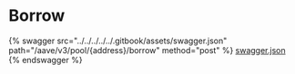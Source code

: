 # Borrow

{% swagger src="../../../../../.gitbook/assets/swagger.json" path="/aave/v3/pool/{address}/borrow" method="post" %}
[swagger.json](../../../../../.gitbook/assets/swagger.json)
{% endswagger %}
